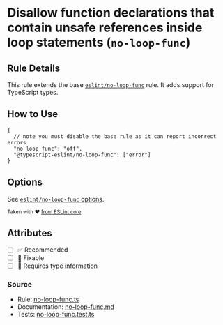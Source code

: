 # Disallow function declarations that contain unsafe references inside loop statements (`no-loop-func`)

## Rule Details

This rule extends the base [`eslint/no-loop-func`](https://eslint.org/docs/rules/no-loop-func) rule.
It adds support for TypeScript types.

## How to Use

```jsonc
{
  // note you must disable the base rule as it can report incorrect errors
  "no-loop-func": "off",
  "@typescript-eslint/no-loop-func": ["error"]
}
```

## Options

See [`eslint/no-loop-func` options](https://eslint.org/docs/rules/no-loop-func#options).

<sup>

Taken with ❤️ [from ESLint core](https://github.com/eslint/eslint/blob/main/docs/rules/no-loop-func.md)

</sup>

## Attributes

- [ ] ✅ Recommended
- [ ] 🔧 Fixable
- [ ] 💭 Requires type information

### Source

- Rule: [no-loop-func.ts](https://github.com/typescript-eslint/typescript-eslint/blob/main/packages/eslint-plugin/src/rules/no-loop-func.ts)
- Documentation: [no-loop-func.md](https://github.com/typescript-eslint/typescript-eslint/blob/main/packages/eslint-plugin/docs/rules/no-loop-func.md)
- Tests: [no-loop-func.test.ts](https://github.com/typescript-eslint/typescript-eslint/blob/main/packages/eslint-plugin/tests/rules/no-loop-func.test.ts)

